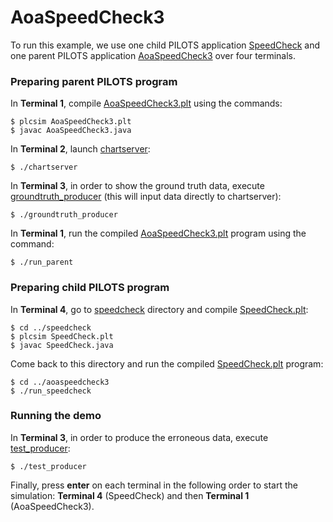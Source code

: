 # AoaSpeedCheck3

To run this example, we use one child PILOTS application [SpeedCheck](../speedcheck) and one parent
PILOTS application [AoaSpeedCheck3](./AoaSpeedCheck3.plt) over four terminals.

### Preparing parent PILOTS program

In **Terminal 1**, compile [AoaSpeedCheck3.plt](./AoaSpeedCheck3.plt) using the commands:
```
$ plcsim AoaSpeedCheck3.plt
$ javac AoaSpeedCheck3.java
```

In **Terminal 2**, launch [chartserver](./chartserver):
```
$ ./chartserver
```

In **Terminal 3**, in order to show the ground truth data, execute [groundtruth_producer](./groundtruth_producer) (this will input data directly to chartserver):
```
$ ./groundtruth_producer
```

In **Terminal 1**, run the compiled [AoaSpeedCheck3.plt](./AoaSpeedCheck3.plt) program using the command:
```
$ ./run_parent
```

### Preparing child PILOTS program

In **Terminal 4**, go to [speedcheck](../speedcheck) directory and compile [SpeedCheck.plt](../speedcheck/SpeedCheck.plt):
```
$ cd ../speedcheck
$ plcsim SpeedCheck.plt
$ javac SpeedCheck.java
```
Come back to this directory and run the compiled [SpeedCheck.plt](../speedcheck/SpeedCheck.plt) program:
```
$ cd ../aoaspeedcheck3
$ ./run_speedcheck
```

### Running the demo
In **Terminal 3**, in order to produce the erroneous data, execute [test_producer](./test_producer):
```
$ ./test_producer
```

Finally, press **enter** on each terminal in the following order to start the simulation: **Terminal 4** (SpeedCheck) and then **Terminal 1** (AoaSpeedCheck3).

